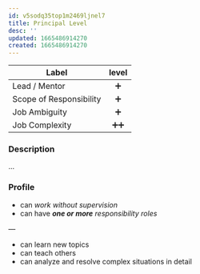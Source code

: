 ```yaml
---
id: v5sodq35top1m2469ljnel7
title: Principal Level
desc: ''
updated: 1665486914270
created: 1665486914270
---
```



| Label                   | level |
| ----------------------- | :---: |
| Lead / Mentor           |   ➕   |
| Scope of Responsibility |   ➕   |
| Job Ambiguity           |   ➕   |
| Job Complexity          |  ➕➕   |

### Description

...

### Profile

* can _work without supervision_
* can have _**one or more** responsibility roles_

—

* can learn new topics
* can teach others
* can analyze and resolve complex situations in detail